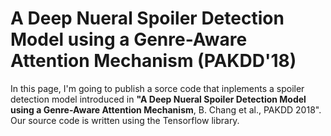 # A Deep Nueral Spoiler Detection Model using a Genre-Aware Attention Mechanism (PAKDD'18)
In this page, I'm going to publish a sorce code that inplements a spoiler detection model introduced in <b>"A Deep Nueral Spoiler Detection Model using a Genre-Aware Attention Mechanism</b>, B. Chang et al., PAKDD 2018". Our source code is written using the Tensorflow library. 

